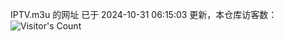 IPTV.m3u 的网址 已于 2024-10-31 06:15:03 更新，本仓库访客数：![Visitor's Count](https://profile-counter.glitch.me/hero1898_tv/count.svg)

